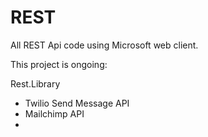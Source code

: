 # REST
All REST Api code using Microsoft web client.

This project is ongoing:

Rest.Library

 * Twilio Send Message API
 * Mailchimp API
 * 
